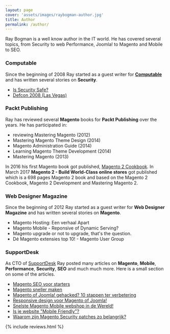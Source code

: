 ```yaml
---
layout: page
cover: 'assets/images/raybogman-author.jpg'
title: Author
permalink: /author/
---
```


Ray Bogman is a well know author in the IT world. He has covered several topics, from Security to web Performance, Joomla! to Magento and Mobile to SEO.

### Computable
Since the beginning of 2008 Ray started as a guest writer for **[Computable](https://www.computable.nl/profile/640/ray-bogman.html)** and has written several stories on **Security**.
- [Is Security Safe?](https://www.computable.nl/artikel/opinie/security/2495081/1509029/is-security-safe.html)
- [Defcon 2008 (Las Vegas)](https://www.computable.nl/artikel/opinie/security/2675197/1509029/defcon-2008-las-vegas.html)

### Packt Publishing
Ray has reviewed several **Magento** books for **Packt Publishing** over the years.
He has participated in:
- reviewing Mastering Magento (2012)
- Mastering Magento Theme Design (2014)
- Magento Administration Guide (2014)
- Learning Magento Theme Development (2014)
- Mastering Magento (2013)

In 2016 his first Magento book got published, [Magento 2 Cookbook](https://mage2cookbook.com/). In March 2017 **Magento 2 - Build World-Class online stores** got published which is a 698 pages Magento 2 book and based on the Magento 2 Cookbook, Magento 2 Development and Mastering Magento 2.

### Web Designer Magazine
Since the beginning of 2012 Ray started as a guest writer for **Web Designer Magazine** and has written several stories on **Magento**.
- Magento Hosting: Een verhaal Apart
- Magento Mobile - Reponsive of Dynamic Serving?
- Magento upgrade or not to upgrade, that's the question.
- Dé Magento extensies top 10! - Magento User Group

### SupportDesk
As CTO of [SupportDesk](https://www.supportdesk.nu/blog) Ray posted many articles on **Magento**, **Mobile**, **Performance**, **Security**, **SEO** and much much more. Here is a small section on some of the articles.
- [Magento SEO voor starters](https://www.supportdesk.nu/blog/51-magento-seo-voor-starters)
- [Magento sneller maken](https://www.supportdesk.nu/blog/58-magento-sneller-maken)
- [Magento of Joomla! gehacked? 10 stappen ter verbetering](https://www.supportdesk.nu/blog/89-magento-of-joomla-gehacked-10-stappen-ter-verbetering)
- [Responsive design voor Magento of Joomla!](https://www.supportdesk.nu/blog/102-responsive-design-voor-magento-of-joomla)
- [Snelste Magento Mobile webshop in de Wereld!](https://www.supportdesk.nu/blog/114-snelste-magento-mobile-webshop-in-de-wereld)
- [Is je website "Mobile Friendly"?](https://www.supportdesk.nu/blog/154-is-je-website-mobile-friendly)
- [Waarom zijn Magento Security patches zo belangrijk?](https://www.supportdesk.nu/blog/228-waarom-zijn-magento-security-patches-zo-belangrijk)

{% include reviews.html %}
